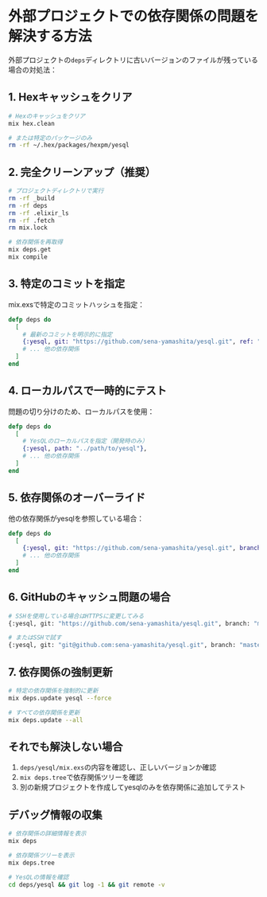# 外部プロジェクトでの依存関係の問題を解決する方法

外部プロジェクトの`deps`ディレクトリに古いバージョンのファイルが残っている場合の対処法：

## 1. Hexキャッシュをクリア

```bash
# Hexのキャッシュをクリア
mix hex.clean

# または特定のパッケージのみ
rm -rf ~/.hex/packages/hexpm/yesql
```

## 2. 完全クリーンアップ（推奨）

```bash
# プロジェクトディレクトリで実行
rm -rf _build
rm -rf deps
rm -rf .elixir_ls
rm -rf .fetch
rm mix.lock

# 依存関係を再取得
mix deps.get
mix compile
```

## 3. 特定のコミットを指定

mix.exsで特定のコミットハッシュを指定：

```elixir
defp deps do
  [
    # 最新のコミットを明示的に指定
    {:yesql, git: "https://github.com/sena-yamashita/yesql.git", ref: "6bd090c"},
    # ... 他の依存関係
  ]
end
```

## 4. ローカルパスで一時的にテスト

問題の切り分けのため、ローカルパスを使用：

```elixir
defp deps do
  [
    # YesQLのローカルパスを指定（開発時のみ）
    {:yesql, path: "../path/to/yesql"},
    # ... 他の依存関係
  ]
end
```

## 5. 依存関係のオーバーライド

他の依存関係がyesqlを参照している場合：

```elixir
defp deps do
  [
    {:yesql, git: "https://github.com/sena-yamashita/yesql.git", branch: "master", override: true},
    # ... 他の依存関係
  ]
end
```

## 6. GitHubのキャッシュ問題の場合

```bash
# SSHを使用している場合はHTTPSに変更してみる
{:yesql, git: "https://github.com/sena-yamashita/yesql.git", branch: "master"}

# またはSSHで試す
{:yesql, git: "git@github.com:sena-yamashita/yesql.git", branch: "master"}
```

## 7. 依存関係の強制更新

```bash
# 特定の依存関係を強制的に更新
mix deps.update yesql --force

# すべての依存関係を更新
mix deps.update --all
```

## それでも解決しない場合

1. `deps/yesql/mix.exs`の内容を確認し、正しいバージョンか確認
2. `mix deps.tree`で依存関係ツリーを確認
3. 別の新規プロジェクトを作成してyesqlのみを依存関係に追加してテスト

## デバッグ情報の収集

```bash
# 依存関係の詳細情報を表示
mix deps

# 依存関係ツリーを表示
mix deps.tree

# YesQLの情報を確認
cd deps/yesql && git log -1 && git remote -v
```